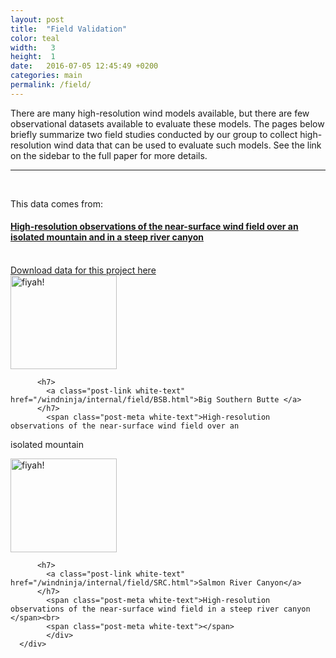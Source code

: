 ```yaml
---
layout: post
title:  "Field Validation"
color: teal
width:   3
height:  1
date:   2016-07-05 12:45:49 +0200
categories: main
permalink: /field/
---
```

There are many high-resolution wind models available, but there are few observational datasets available to evaluate these models. The pages below briefly summarize two field studies conducted by our group to collect high-resolution wind data that can be used to evaluate such models. See the link on the sidebar to the full paper for more details.

***

<br>
<div class="col col-3">
<div class="block glass">
<div class="block-body height-10">

<p>This data comes from:</p>
<p></p>
<h4><a href="http://firelab.github.io/windninja/internal/select/validation.html">High-resolution observations of the near-surface wind field over an isolated mountain and in a steep river canyon</a></h4>
<br>
<a href="http://collab.firelab.org/software/projects/wind-obs/repository">Download data for this project here</a>
</div>
</div>

</div>
<div class="col col-9">
<div class="col col-12">
  <div class="block red">
      <div class="block-body height-.5">
      <div class="col col-3">
        <a href="/windninja/internal/field/BSB.html"><img src="http://firelab.github.io/windninja/assets/bsb.jpg" alt="fiyah!"
      style="width:170px;height:150px;"></a>
      </div>
      <div class="col col-.5">
      </div>
      <div class="col col-8">

          <h7>
            <a class="post-link white-text" href="/windninja/internal/field/BSB.html">Big Southern Butte </a>
          </h7>
            <span class="post-meta white-text">High-resolution observations of the near-surface wind field over an
isolated mountain </span><br>
            <span class="post-meta white-text"></span>
            </div>
      </div>
  </div>
</div>
<div class="col col-12">
  <div class="block blue">
      <div class="block-body height-.5">
      <div class="col col-3">
      <a href="/windninja/internal/field/SRC.html"><img src="http://firelab.github.io/windninja/assets/SRC.jpg" alt="fiyah!"
    style="width:170px;height:150px;"></a>
      </div>
      <div class="col col-.5">
      </div>
      <div class="col col-8">

          <h7>
            <a class="post-link white-text" href="/windninja/internal/field/SRC.html">Salmon River Canyon</a>
          </h7>
            <span class="post-meta white-text">High-resolution observations of the near-surface wind field in a steep river canyon </span><br>
            <span class="post-meta white-text"></span>
            </div>
      </div>
  </div>
</div>
</div>
